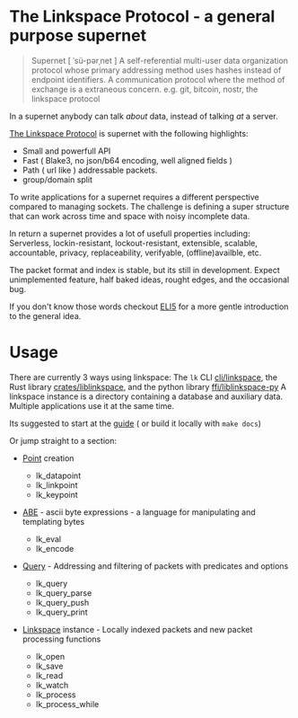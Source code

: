 # The Linkspace Protocol - a general purpose supernet

> Supernet  [ ˈsü-pərˌnet ]
> A self-referential multi-user data organization protocol whose primary 
> addressing method uses hashes instead of endpoint identifiers.
> A communication protocol where the method of exchange is a extraneous concern. 
> e.g. git, bitcoin, nostr, the linkspace protocol 

In a supernet anybody can talk _about_ data, instead of talking _at_ a server.

[The Linkspace Protocol](http://83.172.162.31/index.html)  is supernet with the following highlights:
- Small and powerfull API
- Fast ( Blake3, no json/b64 encoding, well aligned fields )
- Path ( url like ) addressable packets.
- group/domain split

To write applications for a supernet requires a different perspective compared to managing sockets.
The challenge is defining a super structure that can work across time and space with noisy incomplete data.

In return a supernet provides a lot of usefull properties including:
Serverless, lockin-resistant, lockout-resistant, extensible, scalable, accountable, privacy, replaceability, verifyable, (offline)availble, etc.

The packet format and index is stable, but its still in development.
Expect unimplemented feature, half baked ideas, rought edges, and the occasional bug.

If you don't know those words checkout [ELI5](http://83.172.162.31/eli5.html) for a more gentle introduction to the general idea.

# Usage

There are currently 3 ways using linkspace:
The `lk` CLI [cli/linkspace](./cli/linkspace), the Rust library [crates/liblinkspace](./crates/liblinkspace), and the python library [ffi/liblinkspace-py](./ffi/liblinkspace-py)
A linkspace instance is a directory containing a database and auxiliary data.
Multiple applications use it at the same time.

Its suggested to start at the [guide](http://83.172.162.31/docs/guide/index.html) ( or build it locally with `make docs`)

Or jump straight to a section:
- [Point](http://83.172.162.31/docs/guide/index.html#Point) creation
  - lk_datapoint
  - lk_linkpoint
  - lk_keypoint

- [ABE](http://83.172.162.31/docs/guide/index.html#ABE) - ascii byte expressions - a language for manipulating and templating bytes
  - lk_eval
  - lk_encode

- [Query](http://83.172.162.31/docs/guide/index.html#Query) - Addressing and filtering of packets with predicates and options
  - lk_query
  - lk_query_parse
  - lk_query_push
  - lk_query_print

- [Linkspace](http://83.172.162.31/docs/guide/index.html#Linkspace) instance - Locally indexed packets and new packet processing functions
  - lk_open
  - lk_save
  - lk_read
  - lk_watch
  - lk_process
  - lk_process_while
